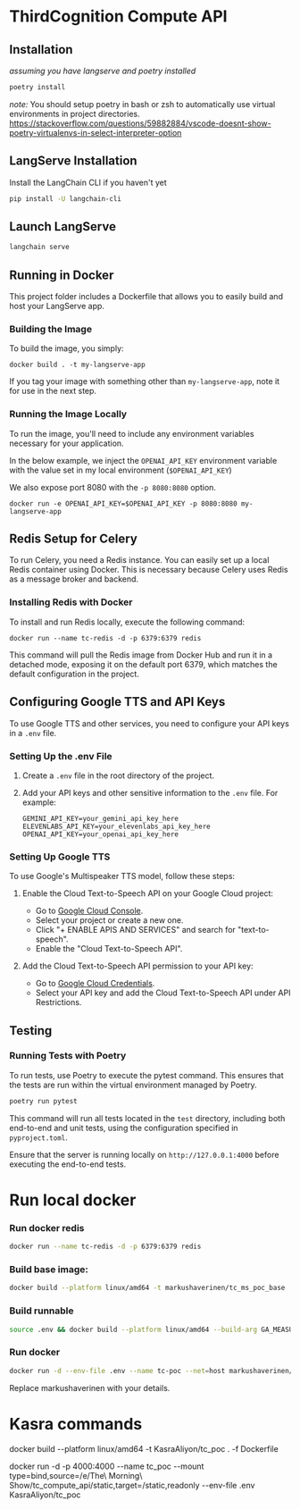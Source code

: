 # ThirdCognition Compute API

## Installation

_assuming you have langserve and poetry installed_

```bash
poetry install
```

_note:_ You should setup poetry in bash or zsh to automatically use virtual environments in project directories.
https://stackoverflow.com/questions/59882884/vscode-doesnt-show-poetry-virtualenvs-in-select-interpreter-option

## LangServe Installation

Install the LangChain CLI if you haven't yet

```bash
pip install -U langchain-cli
```

## Launch LangServe

```bash
langchain serve
```

## Running in Docker

This project folder includes a Dockerfile that allows you to easily build and host your LangServe app.

### Building the Image

To build the image, you simply:

```shell
docker build . -t my-langserve-app
```

If you tag your image with something other than `my-langserve-app`,
note it for use in the next step.

### Running the Image Locally

To run the image, you'll need to include any environment variables
necessary for your application.

In the below example, we inject the `OPENAI_API_KEY` environment
variable with the value set in my local environment
(`$OPENAI_API_KEY`)

We also expose port 8080 with the `-p 8080:8080` option.

```shell
docker run -e OPENAI_API_KEY=$OPENAI_API_KEY -p 8080:8080 my-langserve-app
```

## Redis Setup for Celery

To run Celery, you need a Redis instance. You can easily set up a local Redis container using Docker. This is necessary because Celery uses Redis as a message broker and backend.

### Installing Redis with Docker

To install and run Redis locally, execute the following command:

```shell
docker run --name tc-redis -d -p 6379:6379 redis
```

This command will pull the Redis image from Docker Hub and run it in a detached mode, exposing it on the default port 6379, which matches the default configuration in the project.

## Configuring Google TTS and API Keys

To use Google TTS and other services, you need to configure your API keys in a `.env` file.

### Setting Up the .env File

1. Create a `.env` file in the root directory of the project.
2. Add your API keys and other sensitive information to the `.env` file. For example:

    ```plaintext
    GEMINI_API_KEY=your_gemini_api_key_here
    ELEVENLABS_API_KEY=your_elevenlabs_api_key_here
    OPENAI_API_KEY=your_openai_api_key_here
    ```

### Setting Up Google TTS

To use Google's Multispeaker TTS model, follow these steps:

1. Enable the Cloud Text-to-Speech API on your Google Cloud project:
   - Go to [Google Cloud Console](https://console.cloud.google.com/apis/dashboard).
   - Select your project or create a new one.
   - Click "+ ENABLE APIS AND SERVICES" and search for "text-to-speech".
   - Enable the "Cloud Text-to-Speech API".

2. Add the Cloud Text-to-Speech API permission to your API key:
   - Go to [Google Cloud Credentials](https://console.cloud.google.com/apis/credentials).
   - Select your API key and add the Cloud Text-to-Speech API under API Restrictions.

## Testing

### Running Tests with Poetry

To run tests, use Poetry to execute the pytest command. This ensures that the tests are run within the virtual environment managed by Poetry.

```bash
poetry run pytest
```

This command will run all tests located in the `test` directory, including both end-to-end and unit tests, using the configuration specified in `pyproject.toml`.

Ensure that the server is running locally on `http://127.0.0.1:4000` before executing the end-to-end tests.

# Run local docker

### Run docker redis

```bash
docker run --name tc-redis -d -p 6379:6379 redis
```

### Build base image:
```bash
docker build --platform linux/amd64 -t markushaverinen/tc_ms_poc_base . -f Dockerfile_base
```

### Build runnable
```bash
source .env && docker build --platform linux/amd64 --build-arg GA_MEASUREMENT_ID=$GA_MEASUREMENT_ID --build-arg DEBUG_MODE=$DEBUG_MODE --build-arg SERVER_PORT=$SERVER_PORT -t markushaverinen/tc_poc . -f Dockerfile
```

### Run docker
```bash
docker run -d --env-file .env --name tc-poc --net=host markushaverinen/tc_poc
```

Replace markushaverinen with your details.


# Kasra commands

docker build --platform linux/amd64 -t KasraAliyon/tc_poc . -f Dockerfile

docker run -d -p 4000:4000 --name tc_poc --mount type=bind,source=/e/The\ Morning\ Show/tc_compute_api/static,target=/static,readonly --env-file .env KasraAliyon/tc_poc
